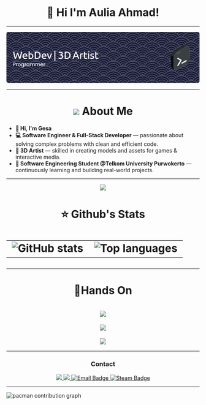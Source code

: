
<h1 align="center">👋 Hi I'm Aulia Ahmad!</h1>

---
<p align="center">
  <img src="img/github-header-image (8).png">
</p>

---

<h1 align="center">
  <img src="https://media.giphy.com/media/hvRJCLFzcasrR4ia7z/giphy.gif" width="35"> About Me
</h1>



  - **👨 Hi, I'm Gesa**  
  - **💻 Software Engineer & Full-Stack Developer** — passionate about solving complex problems with clean and efficient code.  
  - **🎨 3D Artist** — skilled in creating models and assets for games & interactive media.  
  - **📘 Software Engineering Student @Telkom University Purwokerto** — continuously learning and building real-world projects.  

---

<div align="center">

  <img src="https://media3.giphy.com/media/v1.Y2lkPTc5MGI3NjExd3BpaGk1djdzaXRyZXE3NGIyaHl2eTFucnZobThiZWVwbzZ6cTdyZyZlcD12MV9pbnRlcm5hbF9naWZfYnlfaWQmY3Q9cw/U2LqsKYUCXCZp5u2jP/giphy.gif" width="70">
  <h1>
    ⭐ Github's Stats
  <h1>

  <table align="center">
    <tr>
      <td>
        <img src="https://github-readme-stats.vercel.app/api?username=Retiortuk&show_icons=true&theme=react" alt="GitHub stats">
      </td>
      <td>
        <img src="https://github-readme-stats.vercel.app/api/top-langs/?username=Retiortuk&layout=compact&theme=react" alt="Top languages">
      </td>
    </tr>
  </table>
  
</div>

---

<div align="center">
  
  <h1>🥇Hands On</h1>
  <br>
  <img src="https://skillicons.dev/icons?i=python,js,php,dart,react,express">
  <br>
  <br>
  <img src="https://skillicons.dev/icons?i=nodejs,vite,mongo,mysql,html,css,git,postman">
  <br>
  <br>
  <img src="https://skillicons.dev/icons?i=bootstrap,tailwind,md,npm,bash,figma,pr,ps,ai,blender">

</div>

---
<div align="center">
  <h3>Contact</h3>
  <a href="https://x.com/DeLaSerre8" target="_blank">
    <img src="https://img.shields.io/badge/Twitter-1DA1F2?style=for-the-badge&logo=twitter&logoColor=white">
  </a> <a href="https://www.instagram.com/auliizm" target="_blank">
    <img src="https://img.shields.io/badge/Instagram-E4405F?style=for-the-badge&logo=instagram&logoColor=white">
  </a> <a href="mailto:aauliagazzam@gmail.com">
    <img src="https://img.shields.io/badge/Gmail-D14836?style=for-the-badge&logo=gmail&logoColor=white" alt="Email Badge">
  </a> <a href="https://steamcommunity.com/profiles/76561198968305570/" target="_blank">
    <img src="https://img.shields.io/badge/Steam-000000?style=for-the-badge&logo=steam&logoColor=white" alt="Steam Badge">
  </a>
</div>

---

<picture>
  <source media="(prefers-color-scheme: dark)" srcset="https://raw.githubusercontent.com/Retiortuk/Retiortuk/output/pacman-contribution-graph-dark.svg">
  <source media="(prefers-color-scheme: light)" srcset="https://raw.githubusercontent.com/Retiortuk/Retiortuk/output/pacman-contribution-graph.svg">
  <img alt="pacman contribution graph" src="https://raw.githubusercontent.com/Retiortuk/Retiortuk/output/pacman-contribution-graph.svg">
</picture>

###

<!-- <img src="https://raw.githubusercontent.com/Retiortuk/Retiortuk/output/snake.svg" alt="Snake animation" /> -->

###

